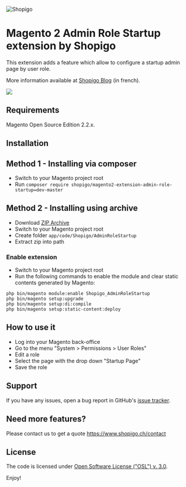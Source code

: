 ![Shopigo](https://www.shopigo.ch/wp-content/uploads/2018/08/github-shopigo-logo.png)

# Magento 2 Admin Role Startup extension by Shopigo

This extension adds a feature which allow to configure a startup admin page by user role.

More information available at [Shopigo Blog](https://www.shopigo.ch/blog/extension-magento-2-page-demarrage-backoffice-par-role-utilisateur) (in french).

![](https://www.shopigo.ch/wp-content/uploads/2018/08/github-extension-admin-role-startup-user-role.jpg)

## Requirements

Magento Open Source Edition 2.2.x.

## Installation

## Method 1 - Installing via composer

- Switch to your Magento project root
- Run `composer require shopigo/magento2-extension-admin-role-startup=dev-master`

## Method 2 - Installing using archive

- Download [ZIP Archive](https://github.com/shopigo/magento2-extension-admin-role-startup/archive/master.zip)
- Switch to your Magento project root
- Create folder `app/code/Shopigo/AdminRoleStartup`
- Extract zip into path

### Enable extension

- Switch to your Magento project root
- Run the following commands to enable the module and clear static contents generated by Magento:
```
php bin/magento module:enable Shopigo_AdminRoleStartup
php bin/magento setup:upgrade
php bin/magento setup:di:compile
php bin/magento setup:static-content:deploy
```

## How to use it

- Log into your Magento back-office
- Go to the menu "System > Permissions > User Roles"
- Edit a role
- Select the page with the drop down "Startup Page"
- Save the role

## Support
If you have any issues, open a bug report in GitHub's [issue tracker](https://github.com/shopigo/magento2-extension-admin-role-startup/issues).

## Need more features?
Please contact us to get a quote https://www.shopigo.ch/contact

## License
The code is licensed under [Open Software License ("OSL") v. 3.0](http://opensource.org/licenses/osl-3.0.php).

Enjoy!